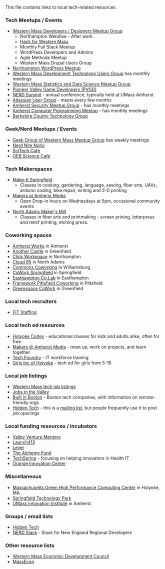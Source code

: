 This file contains links to local tech-related resources.

### Tech Meetups / Events

- [Western Mass Developers / Designers Meetup Group](https://www.meetup.com/nohowebdev)
  - Northampton Webdive - After work
  - [Hack for Western Mass](http://hackforwesternmass.github.io)
  - Monthly Full Stack Meetup
  - WordPress Developers and Admins
  - Agile Methods Meetup
  - Western Mass Drupal Users Group
- [Northampton WordPress Meetup](https://www.meetup.com/Northampton-WordPress-Meetup)  
- [Western Mass Development Technology Users Group](https://www.meetup.com/Western-Mass-Development-Technology-Users-Group/) has monthly meetings
- [Western Mass Statistics and Data Science Meetup Group](https://www.meetup.com/Pioneer-Valley-and-Five-College-R-Statistical-Meetup/)
- [Pioneer Valley Game Developers (PVGD)](https://www.meetup.com/pioneer-valley-game-developers)
- [NERD Summit](https://nerdsummit.org/)  - annual conference, typically held at UMass Amherst
- [Atlassian User Group](https://aug.atlassian.com/northampton/)  - meets every few months
- [Amherst Security Meetup Group](https://www.meetup.com/AmherstSec) - has monthly meetings
- [Amherst Computer Programming Meetup](https://www.meetup.com/Amherst-Computer-Programming-Meetup/) - has monthly meetings
- [Berkshire County Technology Group](https://www.meetup.com/Berkshire-County-Technology-Group/)

### Geek/Nerd Meetups / Events

- [Geek Group of Western Mass Meetup Group](https://www.meetup.com/TheGeekGroupofWesternMass/events/) has weekly meetings
- [Nerd Nite Noho](https://noho.nerdnite.com/)
- [SciTech Cafe](https://scitechcafe.wordpress.com/)
- [OEB Science Cafe](https://oebsciencecafe.org/about/)

### Tech Makerspaces

- [Make-It Springfield](http://www.makeitspringfield.org/)
  - Classes in cooking, gardening, language, sewing, fiber arts, UAVs, arduino coding, bike repair, writing and 3-D printing
- [Makers at Amherst Media](https://amherstmedia.org/makers)
  - Open Drop-in hours on Wednesdays at 5pm, occasional community events
- [North Adams Maker's Mill](https://northadamsmakersmill.org/)
  - Classes in fiber arts and printmaking - screen prining, letterpress and relief printing, etching press.

### Coworking spaces

- [Amherst Works](https://amherstworks.io/) in Amherst
- [Another Castle](https://pvgdev.cobot.me/) in Greenfield
- [Click Workspace](http://clickworkspace.org/) in Northampton
- [Cloud 85](http://www.cloud85northadams.com/) in North Adams
- [Commons Coworking](http://www.commonscoworking.com/) in Williamsburg
- [CoWork Springfield](http://coworkspringfield.com/) in Springfield
- [Easthampton Co.Lab](http://www.easthamptoncolab.org/) in Easthampton
- [Framework Pittsfield Coworking](https://pittsfieldcoworking.com/) in Pittsfield
- [Greenspace CoWork](https://greenspacecowork.spaces.nexudus.com/en) in Greenfield

### Local tech recruiters

- [FIT Staffing](https://www.fitstaffingsolutions.com/)

### Local tech ed resources

- [Holyoke Codes](https://holyokecodes.org/) - educational classes for kids and adults alike, often for free
- [Makers @ Amherst Media](https://amherstmedia.org/makers) - meet up, work on projects, and learn together
- [Tech Foundry](http://www.thetechfoundry.org/) - IT workforce training
- [Girls Inc of Holyoke](http://www.girlsincholyoke.org/) - tech ed for girls from 5-18

### Local job listings

- [Western Mass tech job listings](job-listings.md)
- [Jobs in the Valley](http://jobsinthevalley.com/)
- [Built in Boston](https://www.builtinboston.com) - Boston tech companies, with information on remote-friendly orgs
- [Hidden Tech](http://www.hidden-tech.net/) - this is a [mailing list](#groups--email-lists), but people frequently use it to post job openings

### Local funding resources / incubators

- [Valley Venture Mentors](http://www.valleyventurementors.org/)
- [Launch413](https://www.launch413.com/)
- [Lever](http://leverinc.org/)
- [The Alchemy Fund](http://www.alchemy-fund.com/)
- [TechSpring](http://www.techspringhealth.org/) - focusing on helping innovators in Health IT
- [Orange Innovation Center](https://www.orange-innovation.com/)

### Miscellaneous

- [Massachusetts Green High Performance Computing Center](https://www.mghpcc.org/) in Holyoke, MA
- [Springfield Technology Park](http://springfieldtechnologypark.org/)
- [UMass Innovation Institute](https://umii.umass.edu/) in Amherst

### Groups / email lists

- [Hidden Tech](http://www.hidden-tech.net/join/)
- [NERD Slack](https://nerdslack.herokuapp.com/) - Slack for New England Regional Developers

### Other resource lists

- [Western Mass Economic Development Council](http://www.westernmassedc.com/)
- [MassEcon](https://massecon.com/)
